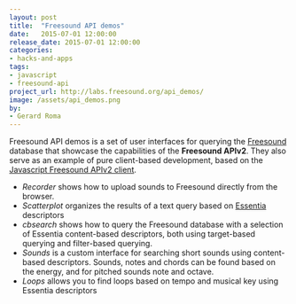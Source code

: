 ```yaml
---
layout: post
title:  "Freesound API demos"
date:   2015-07-01 12:00:00
release_date: 2015-07-01 12:00:00
categories: 
- hacks-and-apps
tags:
- javascript 
- freesound-api
project_url: http://labs.freesound.org/api_demos/
image: /assets/api_demos.png
by: 
- Gerard Roma
---
```



Freesound API demos is a set of user interfaces for querying the [Freesound](http://www.freesound.org) database that showcase the capabilities of the **Freesound APIv2**. They also serve as an example of pure client-based development, based on the [Javascript Freesound APIv2 client](https://github.com/g-roma/freesound.js).

- *Recorder* shows how to upload sounds to Freesound directly from the browser.
- *Scatterplot* organizes the results of a text query based on [Essentia](http://essentia.upf.edu) descriptors
- *cbsearch* shows how to query the Freesound database with a selection of Essentia content-based descriptors, both using target-based querying and filter-based querying.
- *Sounds* is a custom interface for searching short sounds using  content-based descriptors. Sounds, notes and chords can be found based on the energy, and for pitched sounds note and octave.
- *Loops* allows you to find loops based on tempo and musical key using Essentia descriptors
